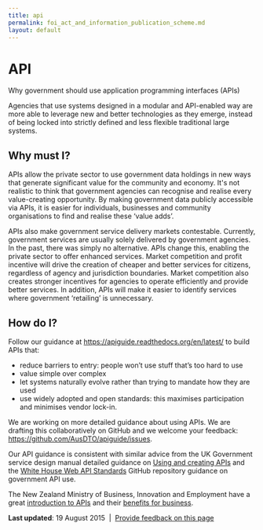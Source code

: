 ```yaml
---
title: api
permalink: foi_act_and_information_publication_scheme.md
layout: default
---
```

API
===

Why government should use application programming interfaces (APIs)

Agencies that use systems designed in a modular and API-enabled way are more able to leverage new and better technologies as they emerge, instead of being locked into strictly defined and less flexible traditional large systems.

Why must I?
-----------

APIs allow the private sector to use government data holdings in new ways that generate significant value for the community and economy. It's not realistic to think that government agencies can recognise and realise every value-creating opportunity. By making government data publicly accessible via APIs, it is easier for individuals, businesses and community organisations to find and realise these ‘value adds’.

APIs also make government service delivery markets contestable. Currently, government services are usually solely delivered by government agencies. In the past, there was simply no alternative. APIs change this, enabling the private sector to offer enhanced services. Market competition and profit incentive will drive the creation of cheaper and better services for citizens, regardless of agency and jurisdiction boundaries. Market competition also creates stronger incentives for agencies to operate efficiently and provide better services. In addition, APIs will make it easier to identify services where government ‘retailing’ is unnecessary.

How do I?
---------

Follow our guidance at <https://apiguide.readthedocs.org/en/latest/> to build APIs that:

-   reduce barriers to entry: people won’t use stuff that’s too hard to use
-   value simple over complex
-   let systems naturally evolve rather than trying to mandate how they are used
-   use widely adopted and open standards: this maximises participation and minimises vendor lock-in.

We are working on more detailed guidance about using APIs. We are drafting this collaboratively on GitHub and we welcome your feedback: <https://github.com/AusDTO/apiguide/issues>.

Our API guidance is consistent with similar advice from the UK Government service design manual detailed guidance on [Using and creating APIs](https://www.gov.uk/service-manual/making-software/apis.html) and the [White House Web API Standards](https://github.com/WhiteHouse/api-standards) GitHub repository guidance on government API use.

The New Zealand Ministry of Business, Innovation and Employment have a great [introduction to APIs](https://api.business.govt.nz/what-api) and their [benefits for business](https://api.business.govt.nz/benefits-apis).

**Last updated**: 19 August 2015  |  [Provide feedback on this page](../feedback%3Furl_from=UsingAPIs.html)

